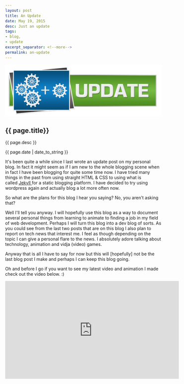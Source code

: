 ```yaml
---
layout: post
title: An Update
date: May 19, 2015
desc: Just an update
tags:
- blog,
- update
excerpt_separator: <!--more-->
permalink: an-update
---
```

<img class="featured-image" src="/images/an-update.jpg">
<h2 class="post-h2">{{ page.title}}</h2>
<p class="post-sub-desc"><span>{{ page.desc }}</span></p>
<p class="post-date"><span>{{ page.date | date_to_string }}</span></p>
<!--more-->
<p class="single-post">
It's been quite a while since I last wrote an update post on my personal blog. In fact it might seem as if I am new to the whole blogging scene when in fact I have been blogging for quite some time now. I have tried many things in the past from using straight HTML &amp; CSS to using what is called<span class="apple-converted-space"> </span><a href="http://jekyllrb.com/" target="_blank">Jekyll<span class="apple-converted-space"> </span></a>for a static blogging platform. I have decided to try using wordpress again and actually blog a lot more often now. 
</p>
<p class="single-post">
So what are the plans for this blog I hear you saying?
No, you aren't asking that?
</p>
<p class="single-post">
Well I'll tell you anyway. I will hopefully use this blog as a way to document several personal things from learning to animate to finding a job in my field of web development. Perhaps I will turn this blog into a dev blog of sorts. As you could see from the last two posts that are on this blog I also plan to report on tech news that interest me. I feel as though depending on the topic I can give a personal flare to the news. I absolutely adore talking about technology, animation and vidja (video) games.
</p>
<p class="single-post">
Anyway that is all I have to say for now but this will [hopefully] not be the last blog post I make and perhaps I can keep this blog going.
</p>
<p class="single-post">
Oh and before I go if you want to see my latest video and animation I made check out the video below. :)
</p>
<iframe width="560" height="315" src="https://www.youtube.com/watch?v=2rHAszXzvjA" frameborder="0" allowfullscreen></iframe>
